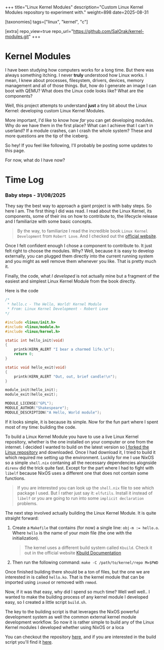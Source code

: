+++
title="Linux Kernel Modules"
description="Custom Linux Kernel Modules repository to experiment with."
weight=898
date=2025-08-31

[taxonomies]
tags=["linux", "kernel", "c"]

[extra]
repo_view=true
repo_url="https://github.com/SalOrak/kernel-modules.git"
+++

# Kernel Modules

I have been studying how computers works for a long time. But there was always something itching. I never **truly** understood how Linux works. I mean, I knew about processes, filesystem, drivers, devices, memory management and all of those things. But, how do I generate an image I can boot with QEMU? What does the Linux code looks like? What are the components?

Well, this project attempts to understand **just** a tiny bit about the Linux Kernel: developing custom Linux Kernel Modules.

More important, I'd like to know how *far* you can get developing modules. Why do we have them in the first place? What can I achieve that I can't in userland? If a module crashes, can I crash the whole system? These and more questions are the tip of the iceberg.

So hey! If you feel like following, I'll probably be posting some updates to this page.

For now, what do I have now?


# Time Log

### Baby steps - 31/08/2025

They say the best way to approach a giant project is with baby steps. So here I am. The first thing I did was read. I read about the Linux Kernel, its components, some of their ins on how to contribute to, the lifecycle release and I familiarize with some basic concepts.

> By the way, to familiarize I read the incredible book `Linux Kernel Development` from `Robert Love`. And I checked out the [official website](https://www.docs.kernel.org).

Once I felt confident enough I chose a component to contribute to. It just felt right to choose the modules. Why? Well, because it is easy to develop externally, you can plugged them directly into the current running system and you might as well remove them whenever you like. That is pretty much it. 

Finally, the code, what *I developed* is not actually mine but a fragment of the easiest and simplest Linux Kernel Module from the book directly.

Here is the code
```C
/*
 * hello.c - The Hello, World! Kernel Module
 * From: Linux Kernel Development - Robert Love
*/

#include <linux/init.h>
#include <linux/module.h>
#include <linux/kernel.h>

static int hello_init(void)  
{
    printk(KERN_ALERT "I bear a charmed life.\n");
    return 0;
}

static void hello_exit(void)
{
    printk(KERN_ALERT "Out, out, brief candle!\n");
}

module_init(hello_init);
module_exit(hello_exit);

MODULE_LICENSE("GPL");
MODULE_AUTHOR("Shakespeare");
MODULE_DESCRIPTION("A Hello, World module");
```

If it looks simple, it is because its simple. Now for the fun part where I spent most of my time: building the code.

To build a Linux Kernel Module you have to use a live Linux Kernel repository, whether is the one installed on your computer or one from the internet. I decided I wanted to build on the latest version so [I forked the Linux repository](https://github.com/SalOrak/linux.git) and downloaded. Once I had download it, I tried to build it which required me setting up the environment. Luckily for me I use NixOS so a simple `shell.nix` contaning all the necessary dependencies alognside `direnv` did the trick quite fast. Except for the part where I had to fight with `libelf` because NixOS uses a different one that does not contain some functions.

> If you are interested you can look up the `shell.nix` file to see which package I used. But I rather just say it: `elfutils`. Install it instead of `libelf` or you are going to run into some `implicit declaration` problems.

The next step involved actually building the Linux Kernel Module. It is quite straight forward:
1. Create a `Makefile` that contains (for now) a single line: `obj-m := hello.o`. Where `hello` is the name of your *main* file (the one with the initialization). 
    > The kernel uses a different build system called `Kbuild`. Check it out in the official website [Kbuild Documentation](https://docs.kernel.org/kbuild/index.html)
2. Then run the following command: `make -C /path/to/kernel/repo M=$PWD`

Once finished building there should be a ton of files, but the one we are interested in is called `hello.ko`. That is the kernel module that can be imported using `insmod` or removed with `rmmod`.

Now, if it was that easy, why did I spend so much time? Well well well.. I wanted to make the building process of any kernel module I developed easy, so I created a little script `build.sh`. 

The key to the building script is that leverages the NixOS powerful development system as well the common external kernel module development workflow. So now it is rather simple to build any of the Linux Kernel modules I developed whether using NixOS or a loca

You can checkout the repository [here](https://github.com/salorak/kernel-modules/), and if you are interested in the build script you'll find it [here](https://github.com/SalOrak/kernel-modules/blob/master/build.sh).







